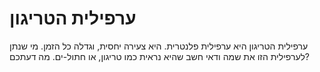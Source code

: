 # ערפילית הטריגון

ערפילית הטריגון היא ערפילית פלנטרית. היא צעירה יחסית, וגדלה כל הזמן. מי שנתן
לערפילית הזו את שמה ודאי חשב שהיא נראית כמו טריגון, או חתול-ים. מה דעתכם?
